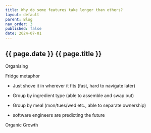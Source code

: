 ```yaml
---
title: Why do some features take longer than others?
layout: default
parent: Blog
nav_order: 3
published: false
date: 2024-07-01
---
```


## {{ page.date }} {{ page.title }}

<!-- Take home message: importance of understanding the domain, understand there is no perfect code, only fit-for-purpose code -->

Organising

Fridge metaphor

- Just shove it in wherever it fits (fast, hard to navigate later)
- Group by ingredient type (able to assemble and swap out)
- Group by meal (mon/tues/wed etc., able to separate ownership)

- software engineers are predicting the future

Organic Growth

